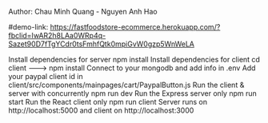 Author: Chau Minh Quang  - Nguyen Anh Hao

#demo-link: https://fastfoodstore-ecommerce.herokuapp.com/?fbclid=IwAR2h8LAa0WRp4q-Sazet90D7fTgYCdr0tsFmhfQtk0mpiGvW0gzp5WnWeLA

Install dependencies for server
npm install
Install dependencies for client
cd client ---> npm install
Connect to your mongodb and add info in .env
Add your paypal client id in client/src/components/mainpages/cart/PaypalButton.js
Run the client & server with concurrently
npm run dev
Run the Express server only
npm run start
Run the React client only
npm run client
Server runs on http://localhost:5000 and client on http://localhost:3000
